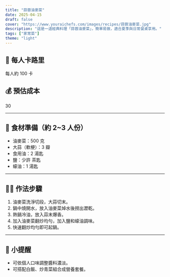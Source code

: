 ```yaml
---
title: "蒜蓉油麥菜"
date: 2025-04-15
draft: false
cover: "https://www.youraichefs.com/images/recipes/蒜蓉油麥菜.jpg"
description: "這是一道經典料理「蒜蓉油麥菜」，簡單易做，適合夏季與日常餐桌享用。"
tags: ["家常菜"]
theme: "light"
---
```


## 🥄 每人卡路里  
每人約 100 卡

## 💰 預估成本  
30

---

## 🧾 食材準備（約 2~3 人份）

- 油麥菜：500 克
- 大蒜（軟梗）：3 瓣
- 食用油：2 湯匙
- 鹽：少許 茶匙
- 蠔油：1 湯匙

---

## 👩‍🍳 作法步驟

1. 油麥菜洗淨切段，大蒜切末。
2. 鍋中燒開水，放入油麥菜焯水後撈出瀝乾。
3. 熱鍋冷油，放入蒜末爆香。
4. 加入油麥菜翻炒均勻，加入鹽和蠔油調味。
5. 快速翻炒均勻即可起鍋。

---

## 📝 小提醒

- 可依個人口味調整醬料濃淡。
- 可搭配白飯、炒青菜組合成營養套餐。
